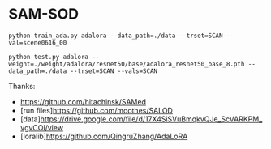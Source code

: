 # SAM-SOD


```python train_ada.py adalora --data_path=./data --trset=SCAN --val=scene0616_00```

```python test.py adalora --weight=./weight/adalora/resnet50/base/adalora_resnet50_base_8.pth --data_path=./data --trset=SCAN --vals=SCAN```

Thanks:

+ https://github.com/hitachinsk/SAMed
+ [run files]https://github.com/moothes/SALOD
+ [data]https://drive.google.com/file/d/17X4SiSVuBmqkvQJe_ScVARKPM_vgvCOi/view
+ [loralib]https://github.com/QingruZhang/AdaLoRA